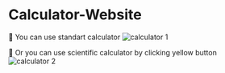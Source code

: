 # Calculator-Website

🌱 You can use standart calculator 
![calculator 1](https://user-images.githubusercontent.com/97787178/156941977-d67ec4da-7028-41eb-9ddd-caa41dfe487c.png)

🌱 Or you can use scientific calculator by clicking yellow button
  ![calculator 2](https://user-images.githubusercontent.com/97787178/156942032-f9dc3d6c-cb8e-4532-8224-46bfdabda55c.png)

